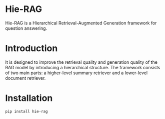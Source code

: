 # Hie-RAG

Hie-RAG is a Hierarchical Retrieval-Augmented Generation framework for question answering.

# Introduction

It is designed to improve the retrieval quality and generation quality of the RAG model by introducing a hierarchical structure. The framework consists of two main parts: a higher-level summary retriever and a lower-level document retriever.

# Installation

```bash
pip install hie-rag
```
